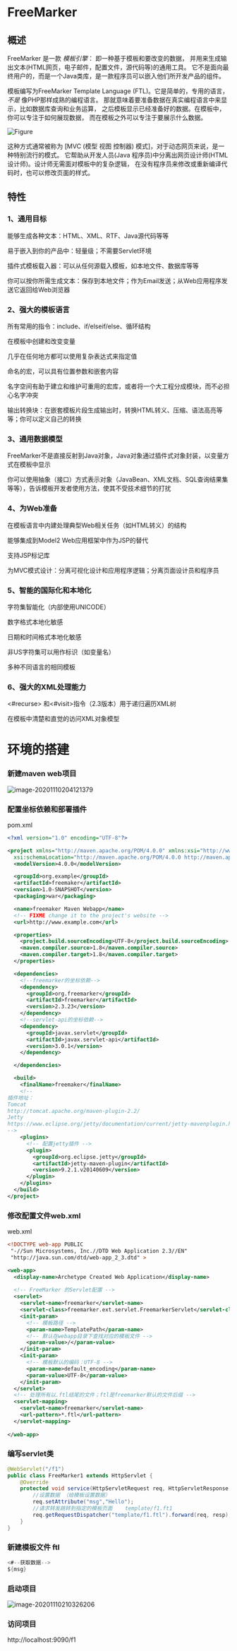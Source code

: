 # FreeMarker

## 概述

FreeMarker 是一款 *模板引擎*： 即一种基于模板和要改变的数据， 并用来生成输出文本(HTML网页，电子邮件，配置文件，源代码等)的通用工具。 它不是面向最终用户的，而是一个Java类库，是一款程序员可以嵌入他们所开发产品的组件。

模板编写为FreeMarker Template Language (FTL)。它是简单的，专用的语言， *不是* 像PHP那样成熟的编程语言。 那就意味着要准备数据在真实编程语言中来显示，比如数据库查询和业务运算， 之后模板显示已经准备好的数据。在模板中，你可以专注于如何展现数据， 而在模板之外可以专注于要展示什么数据。

![Figure](README.assets/overview.png)

这种方式通常被称为 [MVC (模型 视图 控制器) 模式]，对于动态网页来说，是一种特别流行的模式。 它帮助从开发人员(Java 程序员)中分离出网页设计师(HTML设计师)。设计师无需面对模板中的复杂逻辑， 在没有程序员来修改或重新编译代码时，也可以修改页面的样式。



## 特性

### 1、通用目标

能够生成各种文本：HTML、XML、RTF、Java源代码等等

易于嵌入到你的产品中：轻量级；不需要Servlet环境

插件式模板载入器：可以从任何源载入模板，如本地文件、数据库等等

你可以按你所需生成文本：保存到本地文件；作为Email发送；从Web应用程序发送它返回给Web浏览器

### 2、强大的模板语言

所有常用的指令：include、if/elseif/else、循环结构

在模板中创建和改变变量

几乎在任何地方都可以使用复杂表达式来指定值

命名的宏，可以具有位置参数和嵌套内容

名字空间有助于建立和维护可重用的宏库，或者将一个大工程分成模块，而不必担心名字冲突

输出转换块：在嵌套模板片段生成输出时，转换HTML转义、压缩、语法高亮等等；你可以定义自己的转换

### 3、通用数据模型

FreeMarker不是直接反射到Java对象，Java对象通过插件式对象封装，以变量方式在模板中显示

你可以使用抽象（接口）方式表示对象（JavaBean、XML文档、SQL查询结果集等等），告诉模板开发者使用方法，使其不受技术细节的打扰

### 4、为Web准备

在模板语言中内建处理典型Web相关任务（如HTML转义）的结构

能够集成到Model2 Web应用框架中作为JSP的替代

支持JSP标记库

为MVC模式设计：分离可视化设计和应用程序逻辑；分离页面设计员和程序员

### 5、智能的国际化和本地化

字符集智能化（内部使用UNICODE）

数字格式本地化敏感

日期和时间格式本地化敏感

非US字符集可以用作标识（如变量名）

多种不同语言的相同模板

### 6、强大的XML处理能力

<#recurse> 和<#visit>指令（2.3版本）用于递归遍历XML树

在模板中清楚和直觉的访问XML对象模型





# 环境的搭建

### 新建maven web项目

![image-20201110204121379](README.assets/image-20201110204121379.png)

### 配置坐标依赖和部署插件

pom.xml

```xml
<?xml version="1.0" encoding="UTF-8"?>

<project xmlns="http://maven.apache.org/POM/4.0.0" xmlns:xsi="http://www.w3.org/2001/XMLSchema-instance"
  xsi:schemaLocation="http://maven.apache.org/POM/4.0.0 http://maven.apache.org/xsd/maven-4.0.0.xsd">
  <modelVersion>4.0.0</modelVersion>

  <groupId>org.example</groupId>
  <artifactId>freemaker</artifactId>
  <version>1.0-SNAPSHOT</version>
  <packaging>war</packaging>

  <name>freemaker Maven Webapp</name>
  <!-- FIXME change it to the project's website -->
  <url>http://www.example.com</url>

  <properties>
    <project.build.sourceEncoding>UTF-8</project.build.sourceEncoding>
    <maven.compiler.source>1.8</maven.compiler.source>
    <maven.compiler.target>1.8</maven.compiler.target>
  </properties>

  <dependencies>
    <!--freemarker的坐标依赖-->
    <dependency>
      <groupId>org.freemarker</groupId>
      <artifactId>freemarker</artifactId>
      <version>2.3.23</version>
    </dependency>
    <!--servlet-api的坐标依赖-->
    <dependency>
      <groupId>javax.servlet</groupId>
      <artifactId>javax.servlet-api</artifactId>
      <version>3.0.1</version>
    </dependency>

  </dependencies>

  <build>
    <finalName>freemaker</finalName>
    <!--
插件地址：
Tomcat
http://tomcat.apache.org/maven-plugin-2.2/
Jetty
https://www.eclipse.org/jetty/documentation/current/jetty-mavenplugin.html
-->
    <plugins>
      <!-- 配置jetty插件 -->
      <plugin>
        <groupId>org.eclipse.jetty</groupId>
        <artifactId>jetty-maven-plugin</artifactId>
        <version>9.2.1.v20140609</version>
      </plugin>
    </plugins>
  </build>
</project>
```

### 修改配置文件web.xml

web.xml

```xml
<!DOCTYPE web-app PUBLIC
 "-//Sun Microsystems, Inc.//DTD Web Application 2.3//EN"
 "http://java.sun.com/dtd/web-app_2_3.dtd" >

<web-app>
  <display-name>Archetype Created Web Application</display-name>
  
  <!-- FreeMarker 的Servlet配置 -->
  <servlet>
    <servlet-name>freemarker</servlet-name>
    <servlet-class>freemarker.ext.servlet.FreemarkerServlet</servlet-class>
    <init-param>
      <!-- 模板路径 -->
      <param-name>TemplatePath</param-name>
      <!-- 默认在webapp⽬录下查找对应的模板⽂件 -->
      <param-value>/</param-value>
    </init-param>
    <init-param>
      <!-- 模板默认的编码：UTF-8 -->
      <param-name>default_encoding</param-name>
      <param-value>UTF-8</param-value>
    </init-param>
  </servlet>
  <!-- 处理所有以.ftl结尾的⽂件；ftl是freemarker默认的⽂件后缀 -->
  <servlet-mapping>
    <servlet-name>freemarker</servlet-name>
    <url-pattern>*.ftl</url-pattern>
  </servlet-mapping>
  
</web-app>
```

### 编写servlet类

```java
@WebServlet("/f1")
public class FreeMarker1 extends HttpServlet {
    @Override
    protected void service(HttpServletRequest req, HttpServletResponse resp) throws ServletException, IOException {
        //设置数据 （给模板设置数据）
        req.setAttribute("msg","Hello");
        //请求转发跳转到指定的模板页面    template/f1.ft1
        req.getRequestDispatcher("template/f1.ftl").forward(req, resp);
    }
}
```

### 新建模板文件 ftl

```java
<#--获取数据-->
${msg}
```

### 启动项目

![image-20201110210326206](README.assets/image-20201110210326206.png)

### 访问项目

http://localhost:9090/f1
